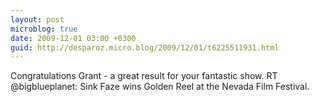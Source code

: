 ```yaml
---
layout: post
microblog: true
date: 2009-12-01 03:00 +0300
guid: http://desparoz.micro.blog/2009/12/01/t6225511931.html
---
```

Congratulations Grant - a great result for your fantastic show. RT @bigblueplanet: Sink Faze wins Golden Reel at the Nevada Film Festival.
